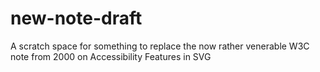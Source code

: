 new-note-draft
==============

A scratch space for something to replace the now rather venerable W3C note from 2000 on Accessibility Features in SVG
